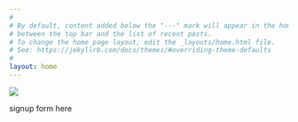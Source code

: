 ```yaml
---
#
# By default, content added below the "---" mark will appear in the home page
# between the top bar and the list of recent posts.
# To change the home page layout, edit the _layouts/home.html file.
# See: https://jekyllrb.com/docs/themes/#overriding-theme-defaults
#
layout: home
---
```

<div class='hero'>
  <img class='feature-img' src="{{ 'assets/pexels-rodnae-productions-6257042.jpg' | relative_url }}"</img>
  <p class='signup'>signup form here</p>
</div>
